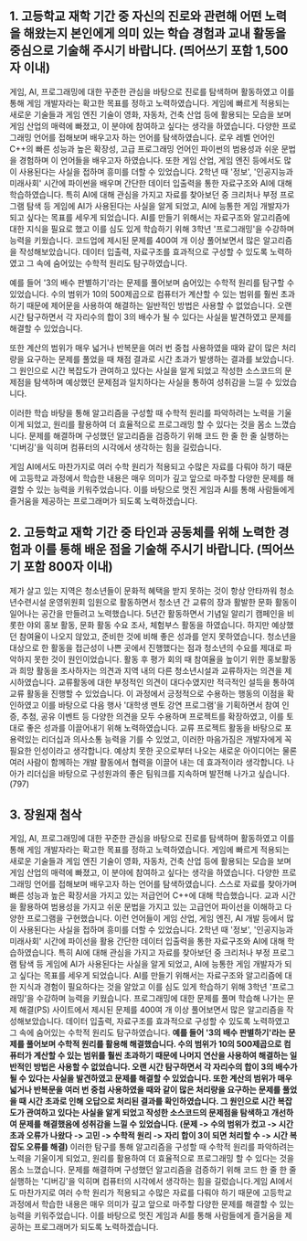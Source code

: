 ## 1. 고등학교 재학 기간 중 자신의 진로와 관련해 어떤 노력을 해왔는지 본인에게 의미 있는 학습 경험과 교내 활동을 중심으로 기술해 주시기 바랍니다. (띄어쓰기 포함 1,500자 이내)  

게임, AI, 프로그래밍에 대한 꾸준한 관심을 바탕으로 진로를 탐색하며 활동하였고 이를 통해 게임 개발자라는 확고한 목표를 정하고 노력하였습니다. 게임에 빠르게 적용되는 새로운 기술들과 게임 엔진 기술이 영화, 자동차, 건축 산업 등에 활용되는 모습을 보며 게임 산업의 매력에 빠졌고, 이 분야에 참여하고 싶다는 생각을 하였습니다. 다양한 프로그래밍 언어를 접해보며 배우고자 하는 언어를 탐색하였습니다. 로우 레벨 언어인 C++의 빠른 성능과 높은 확장성, 고급 프로그래밍 언어인 파이썬의 범용성과 쉬운 문법을 경험하며 이 언어들을 배우고자 하였습니다. 또한 게임 산업, 게임 엔진 등에서도 많이 사용된다는 사실을 접하며 흥미를 더할 수 있었습니다. 
2학년 때 '정보', '인공지능과 미래사회' 시간에 파이썬을 배우며 간단한 데이터 입출력을 통한 자료구조와 AI에 대해 학습하였습니다. 특히 AI에 대해 관심을 가지고 자료를 찾아보던 중 크리처나 부정 프로그램 탐색 등 게임에 AI가 사용된다는 사실을 알게 되었고, AI에 능통한 게임 개발자가 되고 싶다는 목표를 세우게 되었습니다. AI를 만들기 위해서는 자료구조와 알고리즘에 대한 지식을 필요로 했고 이를 심도 있게 학습하기 위해 3학년 '프로그래밍'을 수강하며 능력을 키웠습니다. 코드업에 제시된 문제를 400여 개 이상 풀어보면서 많은 알고리즘을 작성해보았습니다. 데이터 입출력, 자료구조를 효과적으로 구성할 수 있도록 노력하였고 그 속에 숨어있는 수학적 원리도 탐구하였습니다. 

예를 들어 '3의 배수 판별하기'라는 문제를 풀어보며 숨어있는 수학적 원리를 탐구할 수 있었습니다. 수의 범위가 10의 500제곱으로 컴퓨터가 계산할 수 있는 범위를 훨씬 초과하기 때문에 제어문을 사용하여 해결하는 일반적인 방법은 사용할 수 없었습니다. 오랜 시간 탐구하면서 각 자리수의 합이 3의 배수가 될 수 있다는 사실을 발견하였고 문제를 해결할 수 있었습니다. 

또한 계산의 범위가 매우 넓거나 반복문을 여러 번 중첩 사용하였을 때와 같이 많은 처리량을 요구하는 문제를 풀었을 때 채점 결과로 시간 초과가 발생하는 결과를 보았습니다. 그 원인으로 시간 복잡도가 관여하고 있다는 사실을 알게 되었고 작성한 소스코드의 문제점을 탐색하며 예상했던 문제점과 일치하다는 사실을 통하여 성취감을 느낄 수 있었습니다. 

이러한 학습 바탕을 통해 알고리즘을 구성할 때 수학적 원리를 파악하려는 노력을 기울이게 되었고, 원리를 활용하여 더 효율적으로 프로그래밍 할 수 있다는 것을 몸소 느꼈습니다. 문제를 해결하며 구성했던 알고리즘을 검증하기 위해 코드 한 줄 한 줄 실행하는 '디버깅'을 익히며 컴퓨터의 시각에서 생각하는 힘을 길렀습니다. 

게임 AI에서도 마찬가지로 여러 수학 원리가 적용되고 수많은 자료를 다뤄야 하기 때문에 고등학교 과정에서 학습한 내용은 매우 의미가 깊고 앞으로 마주할 다양한 문제를 해결할 수 있는 능력을 키워주었습니다. 이를 바탕으로 멋진 게임과 AI를 통해 사람들에게 즐거움을 제공하는 프로그래머가 되도록 노력하겠습니다. 



## 2. 고등학교 재학 기간 중 타인과 공동체를 위해 노력한 경험과 이를 통해 배운 점을 기술해 주시기 바랍니다. (띄어쓰기 포함 800자 이내)  

제가 살고 있는 지역은 청소년들이 문화적 혜택을 받지 못하는 것이 항상 안타까워 청소년수련시설 운영위원회 임원으로 활동하면서 청소년 간 교류의 장과 활발한 문화 활동이 일어나는 공간을 만들려고 노력했습니다. 5년간 활동하면서 기념일 알리기 캠페인을 비롯한 야외 홍보 활동, 문화 활동 수요 조사, 체험부스 활동을 하였습니다. 하지만 예상했던 참여율이 나오지 않았고, 준비한 것에 비해 좋은 성과를 얻지 못하였습니다. 청소년을 대상으로 한 활동을 접근성이 나쁜 곳에서 진행했다는 점과 청소년의 수요를 제대로 파악하지 못한 것이 원인이었습니다. 활동 후 평가 회의 때 참여율을 높이기 위한 홍보활동과 희망 활동을 조사하자는 의견과 지역 내의 다른 청소년시설과 교류하자는 의견을 제시하였습니다. 교류활동에 대한 부정적인 의견이 대다수였지만 적극적인 설득을 통하여 교류 활동을 진행할 수 있었습니다. 이 과정에서 긍정적으로 수용하는 행동의 이점을 확인하였고 이를 바탕으로 다음 행사 '대학생 멘토 강연 프로그램'을 기획하면서 참여 인증, 추첨, 공유 이벤트 등 다양한 의견을 모두 수용하며 프로젝트를 확장하였고, 이를 토대로 좋은 성과를 이끌어내기 위해 노력하였습니다. 교류 프로젝트 활동을 바탕으로 포용력있는 리더십과 의사소통 능력을 기를 수 있었고, 이러한 마음가짐은 개발자에게 꼭 필요한 인성이라고 생각합니다. 예상치 못한 곳으로부터 나오는 새로운 아이디어는 물론 여러 사람이 함께하는 개발 활동에서 협력을 이끌어 내는 데 효과적이라 생각합니다. 나아가 리더십을 바탕으로 구성원과의 좋은 팀워크를 지속하며 발전해 나가고 싶습니다. (797)





## 3. 장원재 첨삭

게임, AI, 프로그래밍에 대한 꾸준한 관심을 바탕으로 진로를 탐색하며 활동하였고 이를 통해 게임 개발자라는 확고한 목표를 정하고 노력하였습니다. 게임에 빠르게 적용되는 새로운 기술들과 게임 엔진 기술이 영화, 자동차, 건축 산업 등에 활용되는 모습을 보며 게임 산업의 매력에 빠졌고, 이 분야에 참여하고 싶다는 생각을 하였습니다. 다양한 프로그래밍 언어를 접해보며 배우고자 하는 언어를 탐색하였습니다. 스스로 자료를 찾아가며 빠른 성능과 높은 확장서을 가지고 있는 저급언어 C++에 대해 학습했습니다. 교과 시간을 활용하여 범용성을 가지고 쉬운 문법을 가지고 있는 고급언어 파이선을 이해하고 다양한 프로그램을 구현했습니다. 이런 언어들이 게임 산업, 게임 엔진, AI 개발 등에서 많이 사용된다는 사실을 접하며 흥미를 더할 수 있었습니다. 2학년 때 '정보', '인공지능과 미래사회' 시간에 파이선을 활용 간단한 데이터 입출력을 통한 자료구조와 AI에 대해 학습하였습니다. 특히 AI에 대해 관심을 가지고 자료를 찾아보던 중 크리처나 부정 프로그램 탐색 등 게임에 AI가 사용된다는 사실을 알게 되었고, AI에 능통한 게임 개발자가 되고 싶다는 목표를 세우게 되었습니다. AI를 만들기 위해서는 자료구조와 알고리즘에 대한 지식과 경험이 필요하다는 것을 알았고 이를 심도 있게 학습하기 위해 3학년 '프로그래밍'을 수강하며 능력을 키웠습니다. 프로그래밍에 대한 문제를 풀며 학습해 나가는 문제 해결(PS) 사이트에서 제시된 문제를 400여 개 이상 풀어보면서 많은 알고리즘을 작성해보았습니다. 데이터 입출력, 자료구조를 효과적으로 구성할 수 있도록 노력하였고 그 속에 숨어있는 수학적 원리도 탐구하였습니다. **예를 들어 '3의 배수 판별하기'라는 문제를 풀어보며 수학적 원리를 활용해 해결했습니다. 수의 범위가 10의 500제곱으로 컴퓨터가 계산할 수 있는 범위를 훨씬 초과하기 때문에 나머지 연산을 사용하여 해결하는 일반적인 방법은 사용할 수 없었습니다. 오랜 시간 탐구하면서 각 자리수의 합이 3의 배수가 될 수 있다는 사실을 발견하였고 문제를 해결할 수 있었습니다. 또한 계산의 범위가 매우 넓거나 반복문을 여러 번 중첩 사용하였을 때와 같이 많은 처리량을 요구하는 문제를 풀었을 때 시간 초과로 인해 오답으로 처리된 결과를 확인하였습니다. 그 원인으로 시간 복잡도가 관여하고 있다는 사실을 알게 되었고 작성한 소스코드의 문제점을 탐색하고 개선하여 문제를 해결했음에 성취감을 느낄 수 있었습니다. (문제 -> 수의 범위가 컸고 -> 시간 초과 오류가 나왔다 -> 고민 -> 수학적 원리 -> 자리 합이 3이 되면 처리할 수 -> 시간 복잡도 오류를 해결)** 이러한 탐구를 통해 알고리즘을 구성할 때 수학적 원리를 파악하려는 노력을 기울이게 되었고, 원리를 활용하여 더 효율적으로 프로그래밍 할 수 있다는 것을 몸소 느꼈습니다. 문제를 해결하며 구성했던 알고리즘을 검증하기 위해 코드 한 줄 한 줄 실행하는 '디버깅'을 익히며 컴퓨터의 시각에서 생각하는 힘을 길렀습니다.게임 AI에서도 마찬가지로 여러 수학 원리가 적용되고 수많은 자료를 다뤄야 하기 때문에 고등학교 과정에서 학습한 내용은 매우 의미가 깊고 앞으로 마주할 다양한 문제를 해결할 수 있는 능력을 키워주었습니다. 이를 바탕으로 멋진 게임과 AI를 통해 사람들에게 즐거움을 제공하는 프로그래머가 되도록 노력하겠습니다.
